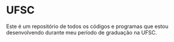 # UFSC
Este é um repositório de todos os códigos e programas que estou desenvolvendo durante meu período de graduação na UFSC.
